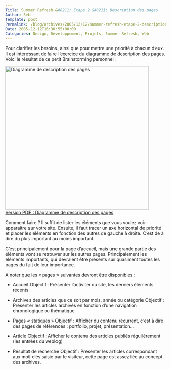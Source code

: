 ```yaml
--- 
Title: Summer Refresh &#8211; Etape 2 &#8211; Description des pages
Author: Seb
Template: post
Permalink: /blog/archives/2005/12/12/summer-refresh-etape-2-description-des-pages
Date: 2005-12-12T16:30:55+00:00
Categories: Design, Développement, Projets, Summer Refresh, Web
--- 
```


Pour clarifier les besoins, ainsi que pour mettre une priorité à chacun d&rsquo;eux. Il est intéressant de faire l&rsquo;exercice du diagramme de description des pages. Voici le résultat de ce petit Brainstorming personnel : 

<!--more-->

[<img src="http://v05.z720.net/blog/images/SR2005PDD.png" alt="Diagramme de description des pages" width="450" />][1]  
[Version PDF : Diagramme de description des pages][2]

Comment faire ? Il suffit de lister les éléments que vous voulez voir apparaitre sur votre site. Ensuite, il faut tracer un axe horizontal de priorité et placer les éléments en fonction des autres de gauche à droite. C&rsquo;est de à dire du plus important au moins important.

C&rsquo;est principalement pour la page d&rsquo;accueil, mais une grande partie des éléments vont se retrouver sur les autres pages. Principalement les éléments importants, qui devraient être présents sur quasiment toutes les pages du fait de leur importance.

A noter que les &laquo;&nbsp;pages&nbsp;&raquo; suivantes devront être disponibles :

*   Accueil 
    Objectif
    :   Présenter l&rsquo;activiter du site, les derniers éléments récents

*   Archives des articles que ce soit par mois, année ou catégorie 
    Objectif
    :   Présenter les articles archivés en fonction d&rsquo;une navigation chronologique ou thématique

*   Pages &laquo;&nbsp;statiques&nbsp;&raquo; 
    Objectif
    :   Afficher du contenu récurrent, c&rsquo;est à dire des pages de références : portfolio, projet, présentation&#8230;

*   Article 
    Objectif
    :   Afficher le contenu des articles publiés régulièrement (les entrées du weblog)

*   Résultat de recherche 
    Objectif
    :   Présenter les articles correspondant aux mot-clés saisie par le visiteur, cette page est assez liée au concept des archives.

 [1]: http://v05.z720.net/blog/images/SR2005PDD.png "diagramme de description des pages (100%)"
 [2]: http://v05.z720.net/blog/images/SummerRefreshEtape2PDD.pdf
